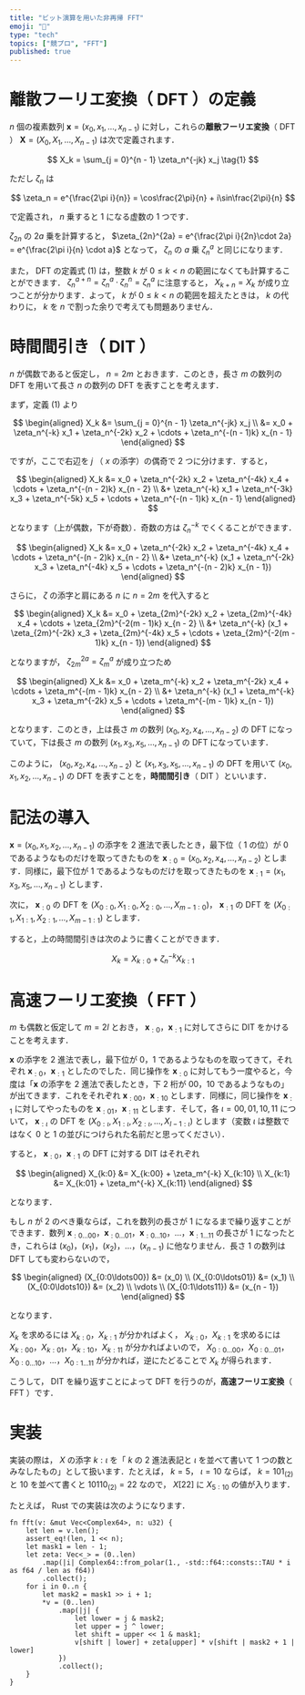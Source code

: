 ```yaml
---
title: "ビット演算を用いた非再帰 FFT"
emoji: "🔀"
type: "tech"
topics: ["競プロ", "FFT"]
published: true
---
```


# 離散フーリエ変換（ DFT ）の定義
$n$ 個の複素数列 $\bm{x} = (x_0, x_1, \ldots, x_{n - 1})$ に対し，これらの**離散フーリエ変換**（ DFT ） $\bm{X} = (X_0, X_1, \ldots, X_{n - 1})$ は次で定義されます．

$$
X_k = \sum_{j = 0}^{n - 1} \zeta_n^{-jk} x_j
\tag{1}
$$

ただし $\zeta_n$ は

$$
\zeta_n = e^{\frac{2\pi i}{n}} = \cos\frac{2\pi}{n} + i\sin\frac{2\pi}{n}
$$

で定義され， $n$ 乗すると $1$ になる虚数の 1 つです．

$\zeta_{2n}$ の $2a$ 乗を計算すると， $\zeta_{2n}^{2a} = e^{\frac{2\pi i}{2n}\cdot 2a} = e^{\frac{2\pi i}{n} \cdot a}$ となって， $\zeta_n$ の $a$ 乗 $\zeta_n^a$ と同じになります．

また， DFT の定義式 $(1)$ は，整数 $k$ が $0 \leq k < n$ の範囲になくても計算することができます． $\zeta_n^{a + n} = \zeta_n^a \cdot \zeta_n^n = \zeta_n^a$ に注意すると， $X_{k + n} = X_k$ が成り立つことが分かります．よって， $k$ が $0 \leq k < n$ の範囲を超えたときは， $k$ の代わりに， $k$ を $n$ で割った余りで考えても問題ありません．

# 時間間引き（ DIT ）
$n$ が偶数であると仮定し， $n = 2m$ とおきます．このとき，長さ $m$ の数列の DFT を用いて長さ $n$ の数列の DFT を表すことを考えます．

まず，定義 $(1)$ より

$$
\begin{aligned}
X_k &= \sum_{j = 0}^{n - 1} \zeta_n^{-jk} x_j \\
&= x_0 + \zeta_n^{-k} x_1 + \zeta_n^{-2k} x_2 + \cdots + \zeta_n^{-(n - 1)k} x_{n - 1}
\end{aligned}
$$

ですが，ここで右辺を $j$ （ $x$ の添字）の偶奇で 2 つに分けます．すると，

$$
\begin{aligned}
X_k &= x_0 + \zeta_n^{-2k} x_2 + \zeta_n^{-4k} x_4 + \cdots + \zeta_n^{-(n - 2)k} x_{n - 2} \\
&+ \zeta_n^{-k} x_1 + \zeta_n^{-3k} x_3 + \zeta_n^{-5k} x_5 + \cdots + \zeta_n^{-(n - 1)k} x_{n - 1}
\end{aligned}
$$

となります（上が偶数，下が奇数）．奇数の方は $\zeta_n^{-k}$ でくくることができます．

$$
\begin{aligned}
X_k &= x_0 + \zeta_n^{-2k} x_2 + \zeta_n^{-4k} x_4 + \cdots + \zeta_n^{-(n - 2)k} x_{n - 2} \\
&+ \zeta_n^{-k} (x_1 + \zeta_n^{-2k} x_3 + \zeta_n^{-4k} x_5 + \cdots + \zeta_n^{-(n - 2)k} x_{n - 1})
\end{aligned}
$$

さらに， $\zeta$ の添字と肩にある $n$ に $n = 2m$ を代入すると

$$
\begin{aligned}
X_k &= x_0 + \zeta_{2m}^{-2k} x_2 + \zeta_{2m}^{-4k} x_4 + \cdots + \zeta_{2m}^{-2(m - 1)k} x_{n - 2} \\
&+ \zeta_n^{-k} (x_1 + \zeta_{2m}^{-2k} x_3 + \zeta_{2m}^{-4k} x_5 + \cdots + \zeta_{2m}^{-2(m - 1)k} x_{n - 1})
\end{aligned}
$$

となりますが， $\zeta_{2m}^{2a} = \zeta_m^a$ が成り立つため

$$
\begin{aligned}
X_k &= x_0 + \zeta_m^{-k} x_2 + \zeta_m^{-2k} x_4 + \cdots + \zeta_m^{-(m - 1)k} x_{n - 2} \\
&+ \zeta_n^{-k} (x_1 + \zeta_m^{-k} x_3 + \zeta_m^{-2k} x_5 + \cdots + \zeta_m^{-(m - 1)k} x_{n - 1})
\end{aligned}
$$

となります．このとき，上は長さ $m$ の数列 $(x_0, x_2, x_4, \ldots, x_{n - 2})$ の DFT になっていて，下は長さ $m$ の数列 $(x_1, x_3, x_5, \ldots, x_{n - 1})$ の DFT になっています．

このように， $(x_0, x_2, x_4, \ldots, x_{n - 2})$ と $(x_1, x_3, x_5, \ldots, x_{n - 1})$ の DFT を用いて $(x_0, x_1, x_2, \ldots, x_{n - 1})$ の DFT を表すことを，**時間間引き**（ DIT ）といいます．

# 記法の導入
$\bm{x} = (x_0, x_1, x_2, \ldots, x_{n - 1})$ の添字を 2 進法で表したとき，最下位（ 1 の位）が $0$ であるようなものだけを取ってきたものを $\bm{x}_{:0} = (x_0, x_2, x_4, \ldots, x_{n - 2})$ とします．同様に，最下位が $1$ であるようなものだけを取ってきたものを $\bm{x}_{:1} = (x_1, x_3, x_5, \ldots, x_{n - 1})$ とします．

次に， $\bm{x}_{:0}$ の DFT を $(X_{0:0}, X_{1:0}, X_{2:0}, \ldots, X_{m - 1:0})$， $\bm{x}_{:1}$ の DFT を $(X_{0:1}, X_{1:1}, X_{2:1}, \ldots, X_{m - 1:1})$ とします．

すると，上の時間間引きは次のように書くことができます．

$$
X_k = X_{k:0} + \zeta_n^{-k} X_{k:1}
$$

# 高速フーリエ変換（ FFT ）
$m$ も偶数と仮定して $m = 2l$ とおき， $\bm{x}_{:0}$，$\bm{x}_{:1}$ に対してさらに DIT をかけることを考えます．

$\bm{x}$ の添字を 2 進法で表し，最下位が $0$，$1$ であるようなものを取ってきて，それぞれ $\bm{x}_{:0}$，$\bm{x}_{:1}$ としたのでした．同じ操作を $\bm{x}_{:0}$ に対してもう一度やると，今度は「$\bm{x}$ の添字を 2 進法で表したとき，下 2 桁が $00$，$10$ であるようなもの」が出てきます．これをそれぞれ $\bm{x}_{:00}$，$\bm{x}_{:10}$ とします．同様に，同じ操作を $\bm{x}_{:1}$ に対してやったものを $\bm{x}_{:01}$，$\bm{x}_{:11}$ とします．そして，各 $\iota = 00, 01, 10, 11$ について， $\bm{x}_{:\iota}$ の DFT を $(X_{0:\iota}, X_{1:\iota}, X_{2:\iota}, \ldots, X_{l - 1:\iota})$ とします（変数 $\iota$ は整数ではなく $0$ と $1$ の並びにつけられた名前だと思ってください）．

すると， $\bm{x}_{:0}$，$\bm{x}_{:1}$ の DFT に対する DIT はそれぞれ

$$
\begin{aligned}
X_{k:0} &= X_{k:00} + \zeta_m^{-k} X_{k:10} \\
X_{k:1} &= X_{k:01} + \zeta_m^{-k} X_{k:11}
\end{aligned}
$$

となります．

もし $n$ が $2$ のべき乗ならば，これを数列の長さが $1$ になるまで繰り返すことができます．数列 $\bm{x}_{:0\ldots00}$，$\bm{x}_{:0\ldots01}$，$\bm{x}_{:0\ldots10}$，$\ldots$，$\bm{x}_{:1\ldots11}$ の長さが $1$ になったとき，これらは $(x_0)$，$(x_1)$，$(x_2)$，$\ldots$，$(x_{n - 1})$ に他なりません．長さ $1$ の数列は DFT しても変わらないので，

$$
\begin{aligned}
(X_{0:0\ldots00}) &= (x_0) \\
(X_{0:0\ldots01}) &= (x_1) \\
(X_{0:0\ldots10}) &= (x_2) \\
\vdots \\
(X_{0:1\ldots11}) &= (x_{n - 1})
\end{aligned}
$$

となります．

$X_k$ を求めるには $X_{k:0}$，$X_{k:1}$ が分かればよく， $X_{k:0}$，$X_{k:1}$ を求めるには $X_{k:00}$，$X_{k:01}$，$X_{k:10}$，$X_{k:11}$ が分かればよいので， $X_{0:0\ldots00}$，$X_{0:0\ldots01}$，$X_{0:0\ldots10}$，$\ldots$，$X_{0:1\ldots11}$ が分かれば，逆にたどることで $X_k$ が得られます．

こうして， DIT を繰り返すことによって DFT を行うのが，**高速フーリエ変換**（ FFT ）です．

# 実装
実装の際は， $X$ の添字 $k:\iota$ を「 $k$ の $2$ 進法表記と $\iota$ を並べて書いて 1 つの数とみなしたもの」として扱います．たとえば， $k = 5$， $\iota = 10$ ならば， $k = 101_{(2)}$ と $10$ を並べて書くと $10110_{(2)} = 22$ なので， $X[22]$ に $X_{5:10}$ の値が入ります．

たとえば， Rust での実装は次のようになります．
```rust:FFT の Rust による実装
fn fft(v: &mut Vec<Complex64>, n: u32) {
    let len = v.len();
    assert_eq!(len, 1 << n);
    let mask1 = len - 1;
    let zeta: Vec<_> = (0..len)
        .map(|i| Complex64::from_polar(1., -std::f64::consts::TAU * i as f64 / len as f64))
        .collect();
    for i in 0..n {
        let mask2 = mask1 >> i + 1;
        *v = (0..len)
            .map(|j| {
                let lower = j & mask2;
                let upper = j ^ lower;
                let shift = upper << 1 & mask1;
                v[shift | lower] + zeta[upper] * v[shift | mask2 + 1 | lower]
            })
            .collect();
    }
}
```